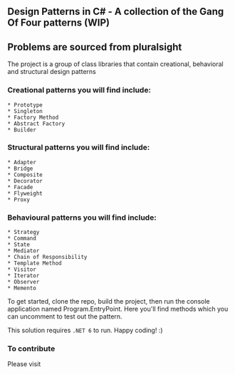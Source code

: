 ﻿## Design Patterns in C# - A collection of the Gang Of Four patterns (WIP)

## Problems are sourced from pluralsight

The project is a group of class libraries that contain creational, behavioral and structural design patterns 
### Creational patterns you will find include:

	* Prototype
	* Singleton
	* Factory Method
	* Abstract Factory
	* Builder

### Structural patterns you will find include:

	* Adapter
	* Bridge
	* Composite
	* Decorator
	* Facade
	* Flyweight
	* Proxy

### Behavioural patterns you will find include:

	* Strategy
	* Command
	* State
	* Mediator
	* Chain of Responsibility
	* Template Method
	* Visitor
	* Iterator
	* Observer
	* Memento



To get started, clone the repo, build the project, then run the console application named Program.EntryPoint. 
Here you'll find methods which you can uncomment to test out the pattern.

This solution requires `.NET 6` to run. Happy coding! :)


### To contribute
Please visit 